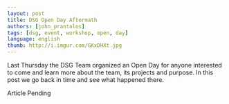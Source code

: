 ```yaml
---
layout: post
title: DSG Open Day Aftermath
authors: [john_prantalos]
tags: [dsg, event, workshop, open, day]
language: english
thumb: http://i.imgur.com/GKxDHXt.jpg
---
```

Last Thursday the DSG Team organized an Open Day for anyone interested to come
and learn more about the team, its projects and purpose. In this post we go
back in time and see what happened there.

Article Pending
